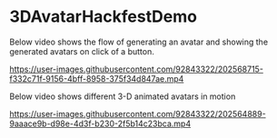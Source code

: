 # 3DAvatarHackfestDemo

Below video shows the flow of generating an avatar and showing the generated avatars on click of a button.

https://user-images.githubusercontent.com/92843322/202568715-f332c71f-9156-4bff-8958-375f34d847ae.mp4



Below video shows different 3-D animated avatars in motion

https://user-images.githubusercontent.com/92843322/202564889-9aaace9b-d98e-4d3f-b230-2f5b14c23bca.mp4

